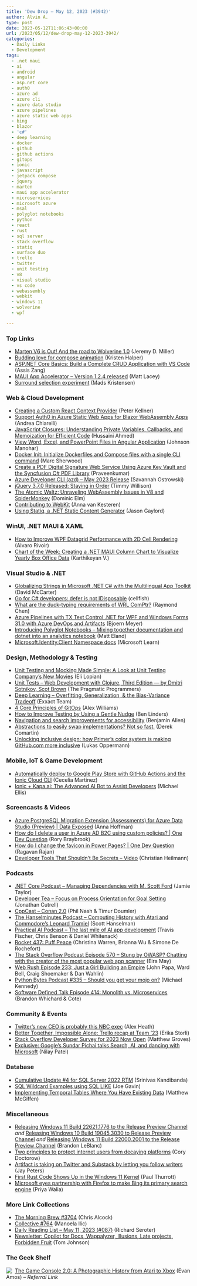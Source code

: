```yaml
---
title: 'Dew Drop – May 12, 2023 (#3942)'
author: Alvin A.
type: post
date: 2023-05-12T11:06:43+00:00
url: /2023/05/12/dew-drop-may-12-2023-3942/
categories:
  - Daily Links
  - Development
tags:
  - .net maui
  - ai
  - android
  - angular
  - asp.net core
  - auth0
  - azure ad
  - azure cli
  - azure data studio
  - azure pipelines
  - azure static web apps
  - bing
  - blazor
  - 'c#'
  - deep learning
  - docker
  - github
  - github actions
  - gitops
  - ionic
  - javascript
  - jetpack compose
  - jquery
  - marten
  - maui app accelerator
  - microservices
  - microsoft azure
  - msal
  - polyglot notebooks
  - python
  - react
  - rust
  - sql server
  - stack overflow
  - statiq
  - surface duo
  - trello
  - twitter
  - unit testing
  - v8
  - visual studio
  - vs code
  - webassembly
  - webkit
  - windows 11
  - wolverine
  - wpf

---
```

### <a name="top"></a>Top Links

  * <a href="https://jeremydmiller.com/2023/05/11/marten-v6-is-out-and-the-road-to-wolverine-1-0/" target="_blank" rel="noopener">Marten V6 is Out! And the road to Wolverine 1.0</a> (Jeremy D. Miller)
  * <a href="https://devblogs.microsoft.com/surface-duo/jetpack-compose-animation-1/" target="_blank" rel="noopener">Budding love for compose animation</a> (Kristen Halper)
  * <a href="https://www.telerik.com/blogs/aspnet-core-basics-build-complete-crud-application-vs-code" target="_blank" rel="noopener">ASP.NET Core Basics: Build a Complete CRUD Application with VS Code</a> (Assis Zang)
  * <a href="https://marketplace.visualstudio.com/items?itemName=MattLaceyLtd.MauiAppAccelerator" target="_blank" rel="noopener">MAUI App Accelerator &#8211; Version 1.2.4 released</a> (Matt Lacey)
  * <a href="https://devblogs.microsoft.com/visualstudio/surround-selection-experiment/" target="_blank" rel="noopener">Surround selection experiment</a> (Mads Kristensen)



### <a name="web"></a>Web & Cloud Development

  * <a href="https://peterkellner.net//2023/05/11/Creating-a-Custom-React-Context-Provider/" target="_blank" rel="noopener">Creating a Custom React Context Provider</a> (Peter Kellner)
  * <a href="https://auth0.com/blog/support-auth0-in-azure-static-web-apps-for-blazor-wasm/" target="_blank" rel="noopener">Support Auth0 in Azure Static Web Apps for Blazor WebAssembly Apps</a> (Andrea Chiarelli)
  * <a href="https://dev.to/husayn01/javascript-closures-understanding-private-variables-callbacks-and-memoization-for-efficient-code-2ph4" target="_blank" rel="noopener">JavaScript Closures: Understanding Private Variables, Callbacks, and Memoization for Efficient Code</a> (Hussaini Ahmed)
  * <a href="https://www.syncfusion.com/blogs/post/view-word-excel-powerpoint-in-angular.aspx?utm_source=alvinashcraft&utm_medium=email&utm_campaign=alvinashcraft_blog_edmmay23" target="_blank" rel="noopener">View Word, Excel, and PowerPoint Files in Angular Application</a> (Johnson Manohar)
  * <a href="https://www.docker.com/blog/docker-init-initialize-dockerfiles-and-compose-files-with-a-single-cli-command/" target="_blank" rel="noopener">Docker Init: Initialize Dockerfiles and Compose files with a single CLI command</a> (Marc Sherwood)
  * <a href="https://www.syncfusion.com/blogs/post/pdf-digital-signature-web-service-using-azure-key-vault-and-csharp-pdf-library.aspx?utm_source=alvinashcraft&utm_medium=email&utm_campaign=alvinashcraft_blog_edmmay23" target="_blank" rel="noopener">Create a PDF Digital Signature Web Service Using Azure Key Vault and the Syncfusion C# PDF Library</a> (Praveenkumar)
  * <a href="https://devblogs.microsoft.com/azure-sdk/azure-developer-cli-azd-may-2023-release/" target="_blank" rel="noopener">Azure Developer CLI (azd) – May 2023 Release</a> (Savannah Ostrowski)
  * <a href="https://blog.jquery.com/2023/05/11/jquery-3-7-0-released-staying-in-order/" target="_blank" rel="noopener">jQuery 3.7.0 Released: Staying in Order</a> (Timmy Willison)
  * <a href="https://blog.stackblitz.com/posts/the-atomic-waltz/" target="_blank" rel="noopener">The Atomic Waltz: Unraveling WebAssembly Issues in V8 and SpiderMonkey</a> (Dominic Elm)
  * <a href="https://annevankesteren.nl/2023/05/webkit-committer" target="_blank" rel="noopener">Contributing to WebKit</a> (Anna van Kesteren)
  * <a href="https://www.jasongaylord.com/blog/2023/05/11/using-statiq-dotnet-static-app" target="_blank" rel="noopener">Using Statiq, a .NET Static Content Generator</a> (Jason Gaylord)



### <a name="silverlight"></a>WinUI, .NET MAUI & XAML

  * <a href="https://www.grapecity.com/blogs/how-to-improve-wpf-datagrid-performance-with-2d-cell-rendering" target="_blank" rel="noopener">How to Improve WPF Datagrid Performance with 2D Cell Rendering</a> (Alvaro Rivoir)
  * <a href="https://www.syncfusion.com/blogs/post/dotnet-maui-column-chart-visualize-yearly-box-office-data.aspx?utm_source=alvinashcraft&utm_medium=email&utm_campaign=alvinashcraft_blog_edmmay23" target="_blank" rel="noopener">Chart of the Week: Creating a .NET MAUI Column Chart to Visualize Yearly Box Office Data</a> (Karthikeyan V.)



### <a name="dotnet"></a>Visual Studio & .NET

  * <a href="https://dotnettips.wordpress.com/2023/05/12/globalizing-strings-in-microsoft-net-c-with-the-multilingual-app-toolkit/" target="_blank" rel="noopener">Globalizing Strings in Microsoft .NET C# with the Multilingual App Toolkit</a> (David McCarter)
  * <a href="http://blog.cellfish.se/2023/05/go-for-c-developers-defer-is-not.html" target="_blank" rel="noopener">Go for C# developers: defer is not IDisposable</a> (cellfish)
  * <a href="https://devblogs.microsoft.com/oldnewthing/20230511-00/?p=108177" target="_blank" rel="noopener">What are the duck-typing requirements of WRL ComPtr?</a> (Raymond Chen)
  * <a href="https://www.textcontrol.com/blog/2023/05/12/azure-pipelines-with-tx-text-control-net-for-wpf-and-windows-forms-310-with-azure-devops-and-artifacts/" target="_blank" rel="noopener">Azure Pipelines with TX Text Control .NET for WPF and Windows Forms 31.0 with Azure DevOps and Artifacts</a> (Bjoern Meyer)
  * <a href="https://accessibleai.dev/post/introducing_polyglot_notebooks/" target="_blank" rel="noopener">Introducing Polyglot Notebooks &#8211; Mixing together documentation and dotnet into an analytics notebook</a> (Matt Eland)
  * <a href="https://learn.microsoft.com/en-us/dotnet/api/microsoft.identity.client?view=msal-dotnet-latest" target="_blank" rel="noopener">Microsoft.Identity.Client Namespace docs</a> (Microsoft Learn)



### <a name="design"></a>Design, Methodology & Testing

  * <a href="https://www.typemock.com/what-is-mocking-anyway/" target="_blank" rel="noopener">Unit Testing and Mocking Made Simple: A Look at Unit Testing Company’s New Movies</a> (Eli Lopian)
  * <a href="https://medium.com/pragmatic-programmers/unit-tests-de16a9b0084c" target="_blank" rel="noopener">Unit Tests &#8211; Web Development with Clojure, Third Edition — by Dmitri Sotnikov, Scot Brown</a> (The Pragmatic Programmers)
  * <a href="https://exxactcorp.com/blog/deep-learning/overfitting-generalization-the-bias-variance-tradeoff" target="_blank" rel="noopener">Deep Learning &#8211; Overfitting, Generalization, & the Bias-Variance Tradeoff</a> (Exxact Team)
  * <a href="https://thenewstack.io/4-core-principles-of-gitops/" target="_blank" rel="noopener">4 Core Principles of GitOps</a> (Alex Williams)
  * <a href="https://www.infoq.com/news/2023/05/improve-testing-nudge/?utm_campaign=infoq_content&utm_source=infoq&utm_medium=feed&utm_term=global" target="_blank" rel="noopener">How to Improve Testing by Using a Gentle Nudge</a> (Ben Linders)
  * <a href="https://github.blog/2023-05-11-navigation-and-search-improvements-for-accessibility/" target="_blank" rel="noopener">Navigation and search improvements for accessibility</a> (Benjamin Allen)
  * <a href="https://codeopinion.com/abstractions-to-easily-swap-implementations-not-so-fast/" target="_blank" rel="noopener">Abstractions to easily swap implementations? Not so fast.</a> (Derek Comartin)
  * <a href="https://github.blog/2023-05-11-unlocking-inclusive-design-how-primers-color-system-is-making-github-com-more-inclusive/" target="_blank" rel="noopener">Unlocking inclusive design: how Primer’s color system is making GitHub.com more inclusive</a> (Lukas Oppermann)



### <a name="mobile"></a>Mobile, IoT & Game Development

  * <a href="https://ionic.io/blog/automatically-deploy-to-google-play-store-with-github-actions-and-the-ionic-cloud-cli" target="_blank" rel="noopener">Automatically deploy to Google Play Store with GitHub Actions and the Ionic Cloud CLI</a> (Cecelia Martinez)
  * <a href="https://ionic.io/blog/ionic-kapa-ai-the-advanced-ai-bot-to-assist-developers" target="_blank" rel="noopener">Ionic + Kapa.ai: The Advanced AI Bot to Assist Developers</a> (Michael Ellis)



### <a name="videos"></a>Screencasts & Videos

  * <a href="http://www.youtube.com/watch?v=0GjU3mWKvSI" target="_blank" rel="noopener">Azure PostgreSQL Migration Extension (Assessments) for Azure Data Studio (Preview) | Data Exposed</a> (Anna Hoffman)
  * <a href="http://www.youtube.com/watch?v=bXNEsLCNoGM" target="_blank" rel="noopener">How do I delete a user in Azure AD B2C using custom policies? | One Dev Question</a> (Rory Braybrook)
  * <a href="http://www.youtube.com/watch?v=s31YYoCMw70" target="_blank" rel="noopener">How do I change the favicon in Power Pages? | One Dev Question</a> (Ragavan Rajan)
  * <a href="https://dev.to/codepo8/developer-tools-that-shouldnt-be-secrets-video-2hog" target="_blank" rel="noopener">Developer Tools That Shouldn&#8217;t Be Secrets &#8211; Video</a> (Christian Heilmann)



### <a name="podcasts"></a>Podcasts

  * <a href="https://dotnetcore.show/episode-122-managing-dependencies-with-m-scott-ford" target="_blank" rel="noopener">.NET Core Podcast &#8211; Managing Dependencies with M. Scott Ford</a> (Jamie Taylor)
  * <a href="https://developertea.com/episodes/baba73f2-d080-4576-9ae1-00d7ce634e92" target="_blank" rel="noopener">Developer Tea &#8211; Focus on Process Orientation for Goal Setting</a> (Jonathan Cutrell)
  * <a href="https://cppcast.com/conan_2_0/" target="_blank" rel="noopener">CppCast &#8211; Conan 2.0</a> (Phil Nash & Timur Doumler)
  * <a href="https://www.hanselminutes.com/892/computing-history-with-atari-and-commodores-leonard-tramiel" target="_blank" rel="noopener">The Hanselminutes Podcast &#8211; Computing History with Atari and Commodore&#8217;s Leonard Tramiel</a> (Scott Hanselman)
  * <a href="https://changelog.com/practicalai/222" target="_blank" rel="noopener">Practical AI Podcast &#8211; The last mile of AI app development</a> (Travis Fischer, Chris Benson & Daniel Whitenack)
  * <a href="http://relay.fm/rocket/437" target="_blank" rel="noopener">Rocket 437: Puff Peace</a> (Christina Warren, Brianna Wu & Simone De Rochefort)
  * <a href="https://stackoverflow.blog/2023/05/12/stung-by-owasp-chatting-with-the-creator-of-the-most-popular-web-app-scanner-ep-570/" target="_blank" rel="noopener">The Stack Overflow Podcast Episode 570 &#8211; Stung by OWASP? Chatting with the creator of the most popular web app scanner</a> (Eira May)
  * <a href="https://www.webrush.io/episodes/episode-233-just-a-girl-building-an-empire" target="_blank" rel="noopener">Web Rush Episode 233: Just a Girl Building an Empire</a> (John Papa, Ward Bell, Craig Shoemaker & Dan Wahlin)
  * <a href="https://pythonbytes.fm/episodes/show/335/should-you-get-your-mojo-on" target="_blank" rel="noopener">Python Bytes Podcast #335 &#8211; Should you get your mojo on?</a> (Michael Kennedy)
  * <a href="https://www.softwaredefinedtalk.com/414" target="_blank" rel="noopener">Software Defined Talk Episode 414: Monolith vs. Microservices</a> (Brandon Whichard & Cote)



### <a name="events"></a>Community & Events

  * <a href="https://www.theverge.com/2023/5/11/23720648/twitter-next-ceo-probably-linda-yaccarino" target="_blank" rel="noopener">Twitter’s new CEO is probably this NBC exec</a> (Alex Heath)
  * <a href="https://blog.trello.com/enterprise/team-23" target="_blank" rel="noopener">Better Together, Impossible Alone: Trello recap at Team ’23</a> (Erika Storli)
  * <a href="https://www.couchbase.com/blog/stack-overflow-developer-survey-2023/" target="_blank" rel="noopener">Stack Overflow Developer Survey for 2023 Now Open</a> (Matthew Groves)
  * <a href="https://www.theverge.com/2023/5/12/23720731/google-io-2023-exclusive-sundar-pichai-search-generative-experience-ai-microsoft-bing-chatgpt" target="_blank" rel="noopener">Exclusive: Google’s Sundar Pichai talks Search, AI, and dancing with Microsoft</a> (Nilay Patel)



### <a name="sql"></a>Database

  * <a href="https://techcommunity.microsoft.com/t5/sql-server-blog/cumulative-update-4-for-sql-server-2022-rtm/ba-p/3819549" target="_blank" rel="noopener">Cumulative Update #4 for SQL Server 2022 RTM</a> (Srinivas Kandibanda)
  * <a href="https://www.mssqltips.com/sqlservertip/7658/sql-wildcard-searches-sql-like-tables-views/" target="_blank" rel="noopener">SQL Wildcard Examples using SQL LIKE</a> (Joe Gavin)
  * <a href="https://www.sqlservercentral.com/blogs/implementing-temporal-tables-where-you-have-existing-data-2" target="_blank" rel="noopener">Implementing Temporal Tables Where You Have Existing Data</a> (Matthew McGiffen)



### <a name="misc"></a>Miscellaneous

  * <a href="https://blogs.windows.com/windows-insider/2023/05/11/releasing-windows-11-build-22621-1776-to-the-release-preview-channel/" target="_blank" rel="noopener">Releasing Windows 11 Build 22621.1776 to the Release Preview Channel</a> _and_ <a href="https://blogs.windows.com/windows-insider/2023/05/11/releasing-windows-10-build-19045-3030-to-release-preview-channel/" target="_blank" rel="noopener">Releasing Windows 10 Build 19045.3030 to Release Preview Channel</a> _and_ <a href="https://blogs.windows.com/windows-insider/2023/05/11/releasing-windows-11-build-22000-2001-to-the-release-preview-channel/" target="_blank" rel="noopener">Releasing Windows 11 Build 22000.2001 to the Release Preview Channel</a> (Brandon LeBlanc)
  * <a href="https://doctorow.medium.com/two-principles-to-protect-internet-users-from-decaying-platforms-b03327183b9a" target="_blank" rel="noopener">Two principles to protect internet users from decaying platforms</a> (Cory Doctorow)
  * <a href="https://www.theverge.com/2023/5/11/23720542/artifact-follow-writers-twitter-substack" target="_blank" rel="noopener">Artifact is taking on Twitter and Substack by letting you follow writers</a> (Jay Peters)
  * <a href="https://www.thurrott.com/windows/windows-11/282995/first-rust-code-shows-up-in-the-windows-11-kernel" target="_blank" rel="noopener">First Rust Code Shows Up in the Windows 11 Kernel</a> (Paul Thurrott)
  * <a href="https://www.onmsft.com/news/microsoft-eyes-partnership-with-firefox-to-make-bing-its-primary-search-engine/" target="_blank" rel="noopener">Microsoft eyes partnership with Firefox to make Bing its primary search engine</a> (Priya Walia)



### <a name="links"></a>More Link Collections

  * <a href="https://blog.cwa.me.uk/2023/05/12/the-morning-brew-3704/" target="_blank" rel="noopener">The Morning Brew #3704</a> (Chris Alcock)
  * <a href="https://tympanus.net/codrops/collective/collective-764/" target="_blank" rel="noopener">Collective #764</a> (Manoela Ilic)
  * <a href="https://seroter.com/2023/05/11/daily-reading-list-may-11-2023-087/" target="_blank" rel="noopener">Daily Reading List – May 11, 2023 (#087)</a> (Richard Seroter)
  * <a href="https://idratherbewriting.com/blog/copilot-illusions-late-projects-forbidden" target="_blank" rel="noopener">Newsletter: Copilot for Docs, Wappalyzer, Illusions, Late projects, Forbidden Fruit</a> (Tom Johnson)



### <a name="shelf"></a>The Geek Shelf

<a href="https://www.amazon.com/dp/1718500602/?tag=amavin-20" target="_blank" rel="noopener"><img decoding="async" align="left" style="margin: 0px 4px 0px 0px; border: 0px currentcolor; border-image: none; float: left; display: inline; background-image: none;" src="https://m.media-amazon.com/images/I/41KowpzHAaL._SS135_.jpg" border="0" /></a>&nbsp;<a href="https://www.amazon.com/dp/1718500602/?tag=amavin-20" target="_blank" rel="noopener">The Game Console 2.0: A Photographic History from Atari to Xbox</a> (Evan Amos) _&#8211; Referral Link_